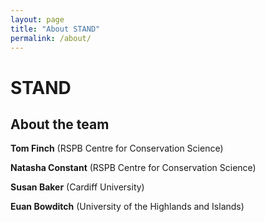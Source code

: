 ```yaml
---
layout: page
title: "About STAND"
permalink: /about/
---
```


# STAND
## About the team
**Tom Finch** (RSPB Centre for Conservation Science)

**Natasha Constant** (RSPB Centre for Conservation Science)

**Susan Baker** (Cardiff University)

**Euan Bowditch** (University of the Highlands and Islands)
